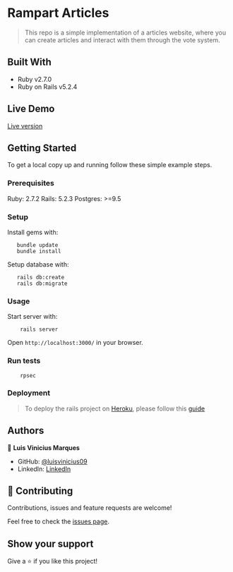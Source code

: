# Rampart Articles

> This repo is a simple implementation of a articles website, where you can create articles and interact with them through the vote system.

## Built With

- Ruby v2.7.0
- Ruby on Rails v5.2.4

## Live Demo

[Live version](https://pure-dawn-81263.herokuapp.com)


## Getting Started

To get a local copy up and running follow these simple example steps.

### Prerequisites

Ruby: 2.7.2
Rails: 5.2.3
Postgres: >=9.5

### Setup

Install gems with:

```
   bundle update
   bundle install
```

Setup database with:

```
   rails db:create
   rails db:migrate
```
### Usage

Start server with:

```
    rails server
```

Open `http://localhost:3000/` in your browser.

### Run tests

```
    rpsec
```

### Deployment

> To deploy the rails project on [Heroku](www.heroku.com), please follow this [guide](https://devcenter.heroku.com/articles/getting-started-with-rails6#heroku-gems)

## Authors

👤 **Luis Vinicius Marques**

- GitHub: [@luisvinicius09](https://github.com/luisvinicius09)
- LinkedIn: [LinkedIn](https://linkedin.com/in/luis-vinicius)

## 🤝 Contributing

Contributions, issues and feature requests are welcome!

Feel free to check the [issues page](https://github.com/luisvinicius09/ror-social-scaffold/issues).

## Show your support

Give a ⭐️ if you like this project!


